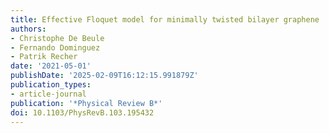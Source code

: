 ```yaml
---
title: Effective Floquet model for minimally twisted bilayer graphene
authors:
- Christophe De Beule
- Fernando Dominguez
- Patrik Recher
date: '2021-05-01'
publishDate: '2025-02-09T16:12:15.991879Z'
publication_types:
- article-journal
publication: '*Physical Review B*'
doi: 10.1103/PhysRevB.103.195432
---
```

